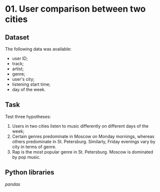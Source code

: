 # 01. User comparison between two cities


## Dataset

The following data was available:
- user ID;
- track;
- artist;
- genre;
- user's city;
- listening start time;
- day of the week.


## Task

Test three hypotheses:
1. Users in two cities listen to music differently on different days of the week;
2. Certain genres predominate in Moscow on Monday mornings, whereas others predominate in St. Petersburg. Similarly, Friday evenings vary by city in terms of genre.
3. Rap is the most popular genre in St. Petersburg. Moscow is dominated by pop music.

## Python libraries

*pandas*
